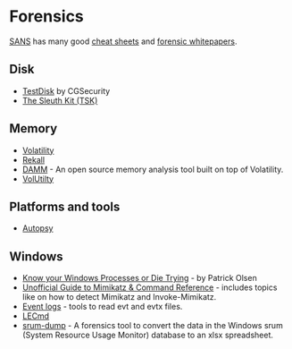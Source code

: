 # Forensics

[SANS](https://www.sans.edu) has many good [cheat sheets](https://digital-forensics.sans.org/community/cheat-sheets) and [forensic whitepapers](https://digital-forensics.sans.org/community/whitepapers).

## Disk

* [TestDisk](http://www.cgsecurity.org/wiki/TestDisk) by CGSecurity
* [The Sleuth Kit (TSK)](http://www.sleuthkit.org/sleuthkit/)

## Memory

* [Volatility](https://github.com/volatilityfoundation/volatility)
* [Rekall](https://github.com/google/rekall)
* [DAMM](https://github.com/504ensicsLabs/DAMM) - An open source memory analysis tool built on top of Volatility.
* [VolUtilty](https://github.com/kevthehermit/VolUtility/)

## Platforms and tools

* [Autopsy](http://www.sleuthkit.org/autopsy/)

## Windows

* [Know your Windows Processes or Die Trying](http://www.sysforensics.org/2014/01/know-your-windows-processes/) - by Patrick Olsen
* [Unofficial Guide to Mimikatz & Command Reference](https://adsecurity.org/?page_id=1821) - includes topics like on how to detect Mimikatz and Invoke-Mimikatz.
* [Event logs](http://windowsir.blogspot.se/2016/03/event-logs.html) - tools to read evt and evtx files.
* [LECmd](https://github.com/EricZimmerman/LECmd)
* [srum-dump](https://github.com/MarkBaggett/srum-dump) - A forensics tool to convert the data in the Windows srum (System Resource Usage Monitor) database to an xlsx spreadsheet.

